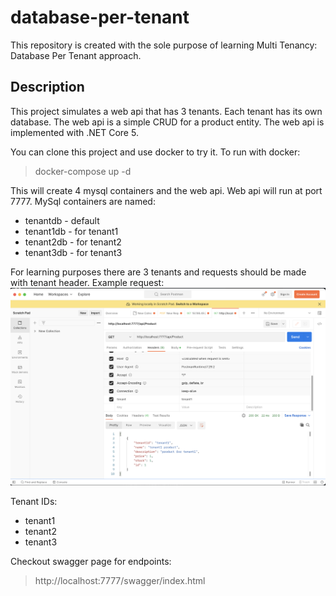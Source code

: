 # database-per-tenant
This repository is created with the sole purpose of learning Multi Tenancy: Database Per Tenant approach.


## Description
This project simulates a web api that has 3 tenants. Each tenant has its own database. The web api is a simple CRUD for a product entity. The web api is implemented with .NET Core 5.

You can clone this project and use docker to try it. To run with docker:
> docker-compose up -d

This will create 4 mysql containers and the web api. Web api will run at port 7777. MySql containers are named: <br>
<ul>
  <li>tenantdb - default</li>
  <li>tenant1db - for tenant1</li>
  <li>tenant2db - for tenant2</li>
  <li>tenant3db - for tenant3</li>
</ul>

For learning purposes there are 3 tenants and requests should be made with tenant header.
Example request:
![](example-request.png)

Tenant IDs:
<ul>
  <li>tenant1</li>
  <li>tenant2</li>
  <li>tenant3</li>
</ul>


Checkout swagger page for endpoints:
> http://localhost:7777/swagger/index.html
